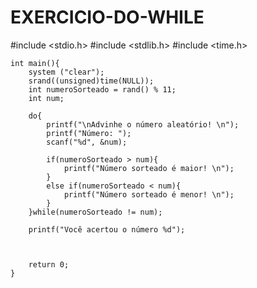 # EXERCICIO-DO-WHILE


#include <stdio.h>
#include <stdlib.h>
#include <time.h>


    int main(){
        system ("clear");
        srand((unsigned)time(NULL));
        int numeroSorteado = rand() % 11;
        int num;
        
        do{
            printf("\nAdvinhe o número aleatório! \n");
            printf("Número: ");
            scanf("%d", &num);
        
            if(numeroSorteado > num){
                printf("Número sorteado é maior! \n");
            }
            else if(numeroSorteado < num){
                printf("Número sorteado é menor! \n");
            }
        }while(numeroSorteado != num);
        
        printf("Você acertou o número %d");
        
        
    
        return 0;
    }
